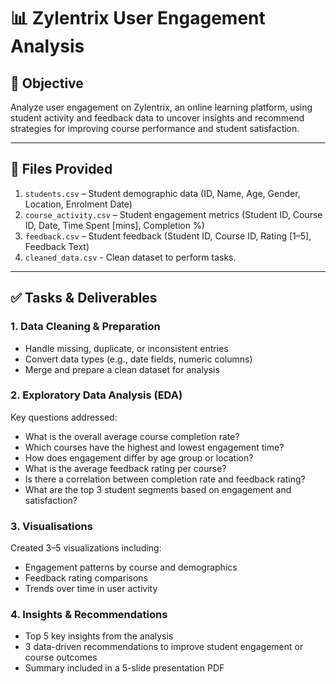 # 📊 Zylentrix User Engagement Analysis

## 🎯 Objective
Analyze user engagement on Zylentrix, an online learning platform, using student activity and feedback data to uncover insights and recommend strategies for improving course performance and student satisfaction.

---

## 📁 Files Provided
1. `students.csv` – Student demographic data (ID, Name, Age, Gender, Location, Enrolment Date)  
2. `course_activity.csv` – Student engagement metrics (Student ID, Course ID, Date, Time Spent [mins], Completion %)  
3. `feedback.csv` – Student feedback (Student ID, Course ID, Rating [1–5], Feedback Text)
4. `cleaned_data.csv`  - Clean dataset to perform tasks.

---

## ✅ Tasks & Deliverables

### 1. Data Cleaning & Preparation
- Handle missing, duplicate, or inconsistent entries  
- Convert data types (e.g., date fields, numeric columns)  
- Merge and prepare a clean dataset for analysis  

### 2. Exploratory Data Analysis (EDA)
Key questions addressed:
- What is the overall average course completion rate?  
- Which courses have the highest and lowest engagement time?  
- How does engagement differ by age group or location?  
- What is the average feedback rating per course?  
- Is there a correlation between completion rate and feedback rating?  
- What are the top 3 student segments based on engagement and satisfaction?

### 3. Visualisations
Created 3–5 visualizations including:
- Engagement patterns by course and demographics  
- Feedback rating comparisons  
- Trends over time in user activity  

### 4. Insights & Recommendations
- Top 5 key insights from the analysis  
- 3 data-driven recommendations to improve student engagement or course outcomes  
- Summary included in a 5-slide presentation PDF
